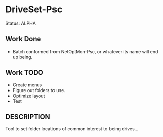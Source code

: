 # DriveSet-Psc
Status: ALPHA

## Work Done
- Batch conformed from NetOptMon-Psc, or whatever its name will end up being.

## Work TODO
- Create menus
- Figure out folders to use.
- Optimize layout
- Test

## DESCRIPTION
Tool to set folder locations of common interest to being drives...
